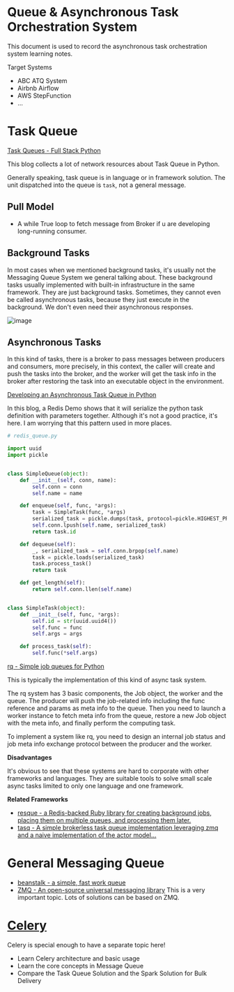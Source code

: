 # Queue & Asynchronous Task Orchestration System
This document is used to record the asynchronous task orchestration system learning notes.

Target Systems
* ABC ATQ System
* Airbnb Airflow
* AWS StepFunction
* ...

# Task Queue

[Task Queues - Full Stack Python](https://www.fullstackpython.com/task-queues.html)

This blog collects a lot of network resources about Task Queue in Python.

Generally speaking, task queue is in language or in framework solution. The unit dispatched into the queue is `task`, not a general message.

## Pull Model
*  A while True loop to fetch message from Broker if u are developing long-running consumer.


## Background Tasks
In most cases when we mentioned background tasks, it's usually not the Messaging Queue System we general talking about. These background tasks usually implemented with built-in infrastructure in the same framework. They are just background tasks. Sometimes, they cannot even be called asynchronous tasks, because they just execute in the background. We don't even need their asynchronous responses.

  ![image](https://user-images.githubusercontent.com/20035835/157273344-42baff79-e759-46f7-b233-172a696a3c20.png)

## Asynchronous Tasks
In this kind of tasks, there is a broker to pass messages between producers and consumers, more precisely, in this context, the caller will create and push the tasks into the broker, and the worker will get the task info in the broker after restoring the task into an executable object in the environment.

[Developing an Asynchronous Task Queue in Python](https://testdriven.io/blog/developing-an-asynchronous-task-queue-in-python/)

In this blog, a Redis Demo shows that it will serialize the python task definition with parameters together. Although it's not a good practice, it's here. I am worrying that this pattern used in more places.

```python
# redis_queue.py

import uuid
import pickle


class SimpleQueue(object):
    def __init__(self, conn, name):
        self.conn = conn
        self.name = name

    def enqueue(self, func, *args):
        task = SimpleTask(func, *args)
        serialized_task = pickle.dumps(task, protocol=pickle.HIGHEST_PROTOCOL)
        self.conn.lpush(self.name, serialized_task)
        return task.id

    def dequeue(self):
        _, serialized_task = self.conn.brpop(self.name)
        task = pickle.loads(serialized_task)
        task.process_task()
        return task

    def get_length(self):
        return self.conn.llen(self.name)


class SimpleTask(object):
    def __init__(self, func, *args):
        self.id = str(uuid.uuid4())
        self.func = func
        self.args = args

    def process_task(self):
        self.func(*self.args)

```

[rq - Simple job queues for Python]( https://python-rq.org)

This is typically the implementation of this kind of async task system. 

The rq system has 3 basic components, the Job object, the worker and the queue.
The producer will push the job-related info including the func reference and params as meta info to the queue. Then you need to launch a worker instance to fetch meta info from the queue, restore a new Job object with the meta info, and finally perform the computing task.

To implement a system like rq, you need to design an internal job status and job meta info exchange protocol between the producer and the worker. 

**Disadvantages**

It's obvious to see that these systems are hard to corporate with other frameworks and languages. They are suitable tools to solve small scale async tasks limited to only one language and one framework.

**Related Frameworks**
 - [resque - a Redis-backed Ruby library for creating background jobs, placing them on multiple queues, and processing them later.](https://github.com/resque/resque)
- [tasq - A simple brokerless task queue implementation leveraging zmq and a naive implementation of the actor model...](https://github.com/codepr/tasq)


# General Messaging Queue

- [beanstalk - a simple, fast work queue](https://github.com/beanstalkd/beanstalkd)
- [ZMQ - An open-source universal messaging library](https://zeromq.org/) This is a very important topic. Lots of solutions can be based on ZMQ.

# [Celery](https://github.com/celery/celery)
Celery is special enough to have a separate topic here!

* Learn Celery architecture and basic usage
* Learn the core concepts in Message Queue
* Compare the Task Queue Solution and the Spark Solution for Bulk Delivery
